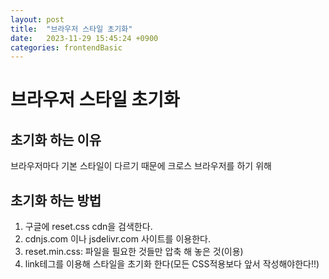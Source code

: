 ```yaml
---
layout: post
title:  "브라우저 스타일 초기화"
date:   2023-11-29 15:45:24 +0900
categories: frontendBasic
---
```

# 브라우저 스타일 초기화

## 초기화 하는 이유
브라우저마다 기본 스타일이 다르기 때문에 크로스 브라우저를 하기 위해

## 초기화 하는 방법
1. 구글에 reset.css cdn을 검색한다.
2. cdnjs.com 이나 jsdelivr.com 사이트를 이용한다.
3. reset.min.css: 파일을 필요한 것들만 압축 해 놓은 것(이용)
4. link테그를 이용해 스타일을 초기화 한다(모든 CSS적용보다 앞서 작성해야한다!!)